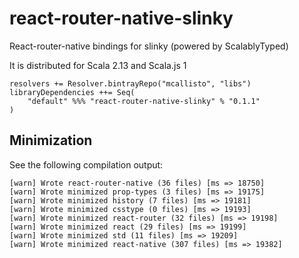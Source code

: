 # react-router-native-slinky

React-router-native bindings for slinky (powered by ScalablyTyped)

It is distributed for Scala 2.13 and Scala.js 1

```
resolvers += Resolver.bintrayRepo("mcallisto", "libs")
libraryDependencies ++= Seq(
    "default" %%% "react-router-native-slinky" % "0.1.1" 
) 
```

## Minimization

See the following compilation output:

```
[warn] Wrote react-router-native (36 files) [ms => 18750]
[warn] Wrote minimized prop-types (3 files) [ms => 19175]
[warn] Wrote minimized history (7 files) [ms => 19181]
[warn] Wrote minimized csstype (0 files) [ms => 19193]
[warn] Wrote minimized react-router (32 files) [ms => 19198]
[warn] Wrote minimized react (29 files) [ms => 19199]
[warn] Wrote minimized std (11 files) [ms => 19209]
[warn] Wrote minimized react-native (307 files) [ms => 19382]

```
